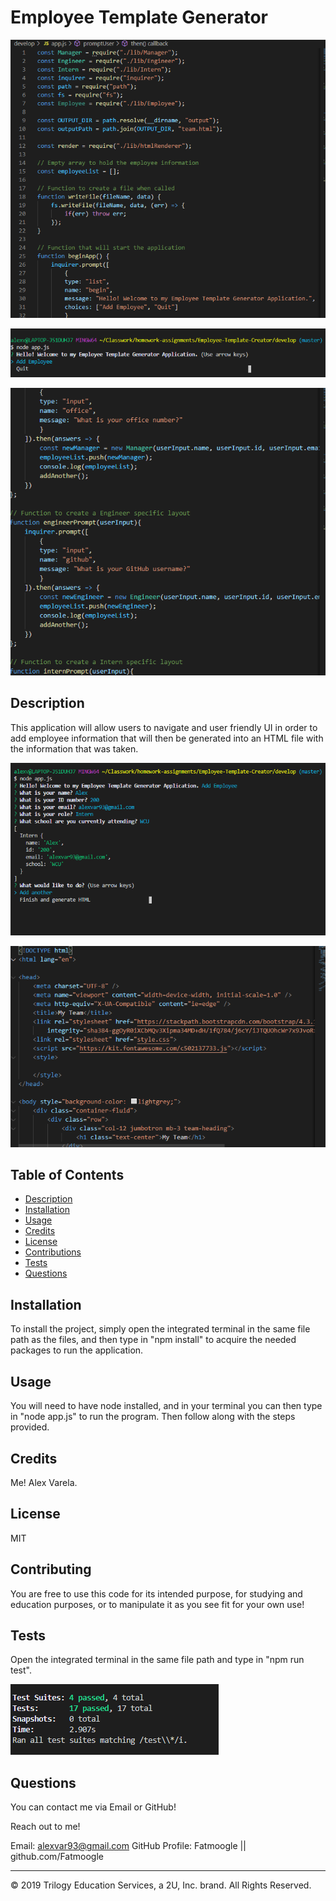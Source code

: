 # Employee Template Generator

![](assets/Images/intro.PNG)

![](assets/Images/welcome.PNG)

![](assets/Images/functions.PNG)


## Description 

This application will allow users to navigate and user friendly UI in order to add employee information that will then be generated into an HTML file with the information that was taken.

![](assets/Images/node.PNG)

![](assets/Images/htmlFile.PNG)




## Table of Contents 


* [Description](#Description)
* [Installation](#Installation)
* [Usage](#Usage)
* [Credits](#Credits)
* [License](#License)
* [Contributions](#Contributions)
* [Tests](#Tests)
* [Questions](*Questions)


## Installation

To install the project, simply open the integrated terminal in the same file path as the files, and then type in "npm install" to acquire the needed packages to run the application.


## Usage

You will need to have node installed, and in your terminal you can then type in "node app.js" to run the program. Then follow along with the steps provided.


## Credits

Me! Alex Varela.


## License

MIT


## Contributing

You are free to use this code for its intended purpose, for studying and education purposes, or to manipulate it as you see fit for your own use!


## Tests

Open the integrated terminal in the same file path and type in "npm run test".

![](assets/Images/test.PNG)

## Questions

You can contact me via Email or GitHub!

Reach out to me!

Email: alexvar93@gmail.com
GitHub Profile: Fatmoogle || github.com/Fatmoogle 



---
© 2019 Trilogy Education Services, a 2U, Inc. brand. All Rights Reserved.

